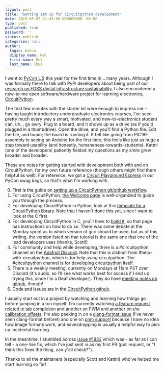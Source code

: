 ```yaml
---
layout: post
title: "Getting set up for circuitpython development"
date: 2019-05-07 21:43:00.000000000 -05:00
type: post
published: true
password: ''
status: publish
categories: null
author:
  login: mchua
  display_name: Mel
  first_name: Mel
  last_name: Chua
---
```


I went to [PyCon US](https://us.pycon.org/2019/about/) this year for the first time in... many years. Although I was formally there to talk with PyPI developers about being part of our [research on FOSS digital infrastructure sustainability](https://www.fordfoundation.org/ideas/equals-change-blog/posts/announcing-13m-in-funding-for-digital-infrastructure-research/), I also encountered a new-to-me open software/hardware project for learning electronics, [CircuitPython](https://learn.adafruit.com/welcome-to-circuitpython/what-is-circuitpython).

The first few minutes with the starter kit were enough to impress me - having taught introductory undergraduate electronics courses, I've seen pretty much every way a smart, motivated, and new-to-electronics student can, uh... go awry. Plug in a board, and it shows up as a drive (as if you'd plugged in a thumbdrive). Open the drive, and you'll find a Python file. Edit the file, and boom; the board is running it. It felt like going from PIC18F assembly to seeing an Arduino for the first time; this feels like just as huge a step toward usability (and honestly, humaneness-towards-students). Kattni (one of the developers) patiently fielded my questions as my smile grew broader and broader.

These are notes for getting started with development both with and on CircuitPython, for my own future reference (though others might find them helpful as well). For reference, we got a [Circuit Playground Express](https://learn.adafruit.com/adafruit-circuit-playground-express) in our PyCon swag bags, so that's what I'm working with.

0. First is the guide on [setting up a CircuitPython git/github workflow](https://learn.adafruit.com/contribute-to-circuitpython-with-git-and-github).
1. For using CircuitPython, [the Welcome page](https://learn.adafruit.com/welcome-to-circuitpython/what-is-circuitpython) is well-organized to guide you through the process.
2. For developing CircuitPython in Python, look at this [template for a CircuitPython library](https://github.com/adafruit/cookiecutter-adafruit-circuitpython). Note that I haven't done this yet, since I want to look at the C first.
2. For developing CircuitPython in C, you'll have to [build it](https://learn.adafruit.com/building-circuitpython/introduction), so that page has instructions on how to do so. There was some debate at the Monday sprint as to which version of gcc should be used, but as of this writing, the version listed on that tutorial is the same one that one of the lead developers uses (thanks, Scott!)
3. For community and help while developing, there is a #circuitpython channel on the [Adafruit Discord](adafru.it/discord). Note that this is distinct from #help-with-circuitpython, which is for help _using_ circutpython. The #circuitpython channel is for developing circuitpython itself.
4. There is a weekly meeting, currently on Mondays at 11am PST over Discord (it's audio, so I'll see what works best for access if I end up trying this, since I'm a Deaf developer). They do have [meeting notes on github](https://github.com/adafruit/adafruit-circuitpython-weekly-meeting/), though!
5. Code and issues are in the [CircuitPython github](https://github.com/adafruit/circuitpython). 

I usually start out in a project by watching and learning how things go before jumping in a ton myself. I'm currently watching [a feature request related to tab completion](https://github.com/adafruit/circuitpython/issues/1636) and [another on PWM](https://github.com/adafruit/circuitpython/issues/1838) and [another on r/w calibration offsets](https://github.com/adafruit/Adafruit_CircuitPython_BNO055/issues/21). I'm also peeking in on a [clang-format issue](https://github.com/adafruit/circuitpython/issues/1012) (I've never seen clang-format before!) and one on [pnm support](https://github.com/adafruit/Adafruit_CircuitPython_ImageLoad/issues/1) because I have no idea how image formats work, and eavesdropping is usually a helpful way to pick up incidental learning.

In the meantime, I stumbled across [issue #1833](https://github.com/adafruit/circuitpython/issues/1833) which was - as far as I can tell - a one-line fix, which I've just sent in as my first PR (pull request, or "I think this fixes the thing, can y'all check?").

Thanks to all the maintaners (especially Scott and Kattni) who've helped me start learning so far!
